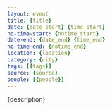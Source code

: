 ```yaml
---
layout: event 
title: {title}
date: {date_start} {time_start}
no-time-start: {notime_start}
date-end: {date_end} {time_end}
no-time-end: {notime_end}
location: {location}
category: {city}
tags: [{tags}]
source: {source}
people: [{people}]
---
```


{description}